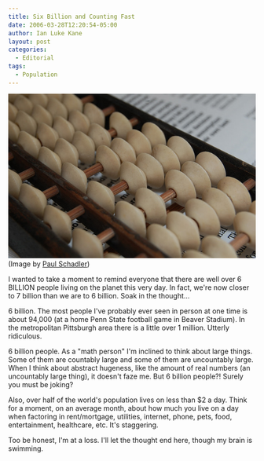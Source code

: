 ```yaml
---
title: Six Billion and Counting Fast
date: 2006-03-28T12:20:54-05:00
author: Ian Luke Kane
layout: post
categories:
  - Editorial
tags:
  - Population
---
```


![(Image by Paul Schadler)](/assets/abacus.jpg)  
(Image by [Paul Schadler](http://www.flickr.com/photos/pschadler/4932737690/sizes/z/in/photostream/))

I wanted to take a moment to remind everyone that there are well over 6
BILLION people living on the planet this very day. In fact, we're now
closer to 7 billion than we are to 6 billion. Soak in the thought...

6 billion. The most people I've probably ever seen in person at one time
is about 94,000 (at a home Penn State football game in Beaver Stadium).
In the metropolitan Pittsburgh area there is a little over 1 million.
Utterly ridiculous.

6 billion people. As a "math person" I'm inclined to think about large
things. Some of them are countably large and some of them are
uncountably large. When I think about abstract hugeness, like the amount
of real numbers (an uncountably large thing), it doesn't faze me. But 6
billion people?! Surely you must be joking?

Also, over half of the world's population lives on less than $2 a day.
Think for a moment, on an average month, about how much you live on a
day when factoring in rent/mortgage, utilities, internet, phone, pets,
food, entertainment, healthcare, etc. It's staggering.

Too be honest, I'm at a loss. I'll let the thought end here, though my
brain is swimming.